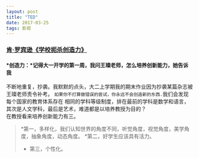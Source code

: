```yaml
---
layout: post
title: "TED"
date: 2017-03-25 
tags: 影视 
---
```


### [肯·罗宾逊《学校扼杀创造力》](http://v.youku.com/v_show/id_XMTk5MjAzMTg0.html)

#### *创造力：*记得大一开学的第一周，我问王璨老师，怎么培养创新能力，她告诉我
不断地重复，抄袭。我默默的点头，大二上学期我的期末作业因为抄袭某篇杂志被王璨老师责令补考。
`如果你不打算做错误的尝试，你永远不会创造新的东西.`我们会发现每个国家的教育体系存在
相同的学科等级制度，排在最前的学科是数学和语言，其次是人文学科，最后是艺术，难道都是以培养教授为目的？
<br>
在教授看来培养创新能力有三。
<br>
>*第一，多样化，我们认知世界的角度不同，听觉角度，视觉角度，美学角度，抽象角度，动态角度。
>*第二，好学生应该具有活力。
>* 第三，个性化。
<br>

